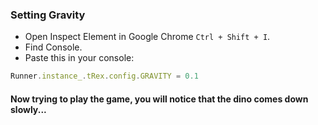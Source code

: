 ### Setting Gravity

- Open Inspect Element in Google Chrome `Ctrl + Shift + I`.
- Find Console.
- Paste this in your console:
 ```js
Runner.instance_.tRex.config.GRAVITY = 0.1

 ```
#### Now trying to play the game, you will notice that the dino comes down slowly...
